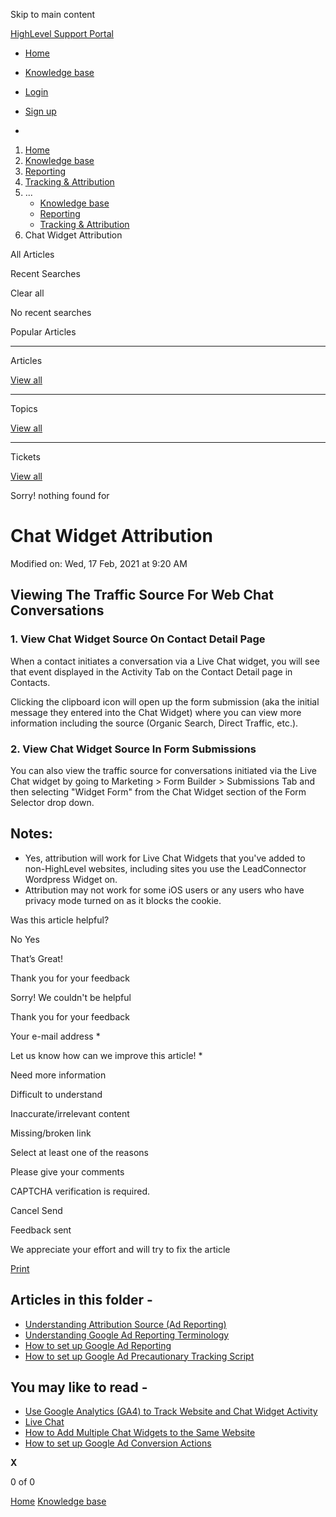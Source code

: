 Skip to main content

[ HighLevel Support Portal ](https://help.gohighlevel.com)

  * [ Home ](/support/home)
  * [ Knowledge base ](/support/solutions)

  * [Login](/support/login)
  * [Sign up](/support/signup)
  * 

  1. [Home](/support/home)
  2. [Knowledge base](/support/solutions)
  3. [Reporting](/support/solutions/48000451278)
  4. [Tracking & Attribution](/support/solutions/folders/48000672285)
  5. ... 
     * [Knowledge base](/support/solutions)
     * [Reporting](/support/solutions/48000451278)
     * [Tracking & Attribution](/support/solutions/folders/48000672285)
  6. Chat Widget Attribution

All  Articles 

Recent Searches

Clear all

No recent searches

Popular Articles

* * *

Articles

[View all](/support/search/solutions)

* * *

Topics

[View all](/support/search/topics)

* * *

Tickets

[View all](/support/search/tickets)

Sorry! nothing found for   

# Chat Widget Attribution

Modified on: Wed, 17 Feb, 2021 at 9:20 AM

## Viewing The Traffic Source For Web Chat Conversations

### 1\. View Chat Widget Source On Contact Detail Page

When a contact initiates a conversation via a Live Chat widget, you will see that event displayed in the Activity Tab on the Contact Detail page in Contacts.

Clicking the clipboard icon will open up the form submission (aka the initial message they entered into the Chat Widget) where you can view more information including the source (Organic Search, Direct Traffic, etc.).

### 2\. View Chat Widget Source In Form Submissions

You can also view the traffic source for conversations initiated via the Live Chat widget by going to Marketing > Form Builder > Submissions Tab and then selecting "Widget Form" from the Chat Widget section of the Form Selector drop down.

## Notes:

  * Yes, attribution will work for Live Chat Widgets that you've added to non-HighLevel websites, including sites you use the LeadConnector Wordpress Widget on.
  * Attribution may not work for some iOS users or any users who have privacy mode turned on as it blocks the cookie.

Was this article helpful?

No  Yes 

That’s Great!

Thank you for your feedback

Sorry! We couldn't be helpful

Thank you for your feedback

Your e-mail address *

Let us know how can we improve this article! *

Need more information 

Difficult to understand 

Inaccurate/irrelevant content 

Missing/broken link 

Select at least one of the reasons 

Please give your comments 

CAPTCHA verification is required. 

Cancel  Send 

Feedback sent

We appreciate your effort and will try to fix the article

[Print](javascript:print\(\))

## Articles in this folder -

  * [Understanding Attribution Source (Ad Reporting)](/support/solutions/articles/48001219997-understanding-attribution-source-ad-reporting-)
  * [Understanding Google Ad Reporting Terminology](/support/solutions/articles/48001219241-understanding-google-ad-reporting-terminology)
  * [How to set up Google Ad Reporting](/support/solutions/articles/48001219312-how-to-set-up-google-ad-reporting)
  * [How to set up Google Ad Precautionary Tracking Script](/support/solutions/articles/48001219356-how-to-set-up-google-ad-precautionary-tracking-script)

## You may like to read -

  * [Use Google Analytics (GA4) to Track Website and Chat Widget Activity](/support/solutions/articles/155000002178-use-google-analytics-ga4-to-track-website-and-chat-widget-activity)
  * [Live Chat](/support/solutions/articles/155000001320-live-chat)
  * [How to Add Multiple Chat Widgets to the Same Website](/support/solutions/articles/155000003194-how-to-add-multiple-chat-widgets-to-the-same-website)
  * [How to set up Google Ad Conversion Actions](/support/solutions/articles/48001220947-how-to-set-up-google-ad-conversion-actions)

**X**

0 of 0 []()

[Home](/support/home) [Knowledge base](/support/solutions)
